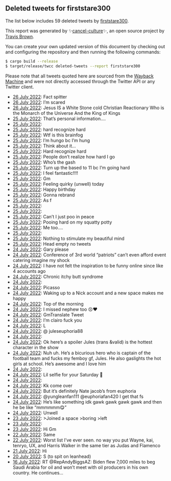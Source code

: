 ## Deleted tweets for firststare300

The list below includes 59 deleted tweets by
[firststare300](https://twitter.com/firststare300).



This report was generated by ✨[cancel-culture](https://github.com/travisbrown/cancel-culture)✨,
an open source project by [Travis Brown](https://twitter.com/travisbrown).

You can create your own updated version of this document by checking out and configuring the
repository and then running the following commands:

```bash
$ cargo build --release
$ target/release/twcc deleted-tweets --report firststare300
```

Please note that all tweets quoted here are sourced from the
[Wayback Machine](https://web.archive.org) and were not directly accessed through the Twitter API or
any Twitter client.

* [26 July 2022](https://web.archive.org/web/20220726035526/https://twitter.com/firststare300/status/1551753361225125890): Fact spitter <!--1551753361225125890-->
* [26 July 2022](https://web.archive.org/web/20220726012859/https://twitter.com/firststare300/status/1551731192109596672): I’m scared <!--1551731192109596672-->
* [26 July 2022](https://web.archive.org/web/20220726011551/https://twitter.com/firststare300/status/1551729236200783873): Jesus IS a White Stone cold Christian Reactionary  Who is the Monarch of the Universe And the King of Kings <!--1551729236200783873-->
* [25 July 2022](https://web.archive.org/web/20220725214517/https://twitter.com/firststare300/status/1551607508892000256): That’s personal information…. <!--1551607508892000256-->
* [25 July 2022](https://web.archive.org/web/20220726020723/https://twitter.com/firststare300/status/1551593254956793858):  <!--1551607463362928640-->
* [25 July 2022](https://web.archive.org/web/20220725162002/https://twitter.com/firststare300/status/1551586752573460484): hard recognize hard <!--1551601501948317701-->
* [25 July 2022](https://web.archive.org/web/20220725160016/https://twitter.com/firststare300/status/1551597910206435328): Wtf is this brainfog <!--1551597910206435328-->
* [25 July 2022](https://web.archive.org/web/20220726020723/https://twitter.com/firststare300/status/1551593254956793858): I’m hungo bc I’m hung <!--1551593254956793858-->
* [25 July 2022](https://web.archive.org/web/20220725160754/https://twitter.com/firststare300/status/1551588883820953601): Think about it… <!--1551588883820953601-->
* [25 July 2022](https://web.archive.org/web/20220725151518/https://twitter.com/firststare300/status/1551586790288637953): Hard recognize hard <!--1551586790288637953-->
* [25 July 2022](https://web.archive.org/web/20220725162002/https://twitter.com/firststare300/status/1551586752573460484): People don’t realize how hard I go <!--1551586752573460484-->
* [25 July 2022](https://web.archive.org/web/20220725150828/https://twitter.com/firststare300/status/1551584874271735808): Who’s the gash <!--1551584874271735808-->
* [25 July 2022](https://web.archive.org/web/20220726003241/https://twitter.com/firststare300/status/1551584381508124672): Turn up the based to 11 bc I’m going hard <!--1551584381508124672-->
* [25 July 2022](https://web.archive.org/web/20220725225300/https://twitter.com/firststare300/status/1551584135860346880): I feel fantastic!!!! <!--1551584135860346880-->
* [25 July 2022](https://web.archive.org/web/20220725172752/https://twitter.com/firststare300/status/1551582129682890752): Gm <!--1551582129682890752-->
* [25 July 2022](https://web.archive.org/web/20220725225300/https://twitter.com/firststare300/status/1551584135860346880): Feeling quirky (unwell) today <!--1551581069371121664-->
* [25 July 2022](https://web.archive.org/web/20220725193148/https://twitter.com/firststare300/status/1551554208301809665): Happy birthday <!--1551554208301809665-->
* [25 July 2022](https://web.archive.org/web/20220725130403/https://twitter.com/firststare300/status/1551553552446808064): Gonna rebrand <!--1551553552446808064-->
* [25 July 2022](https://web.archive.org/web/20220725170334/https://twitter.com/firststare300/status/1551548806273110016): As f <!--1551548806273110016-->
* [25 July 2022](https://web.archive.org/web/20220725055441/https://twitter.com/firststare300/status/1551445651296342016):  <!--1551445651296342016-->
* [25 July 2022](https://web.archive.org/web/20220725070424/https://twitter.com/firststare300/status/1551442902177423360):  <!--1551442902177423360-->
* [25 July 2022](https://web.archive.org/web/20220725073450/https://twitter.com/firststare300/status/1551410698386903040): Can’t I just poo in peace <!--1551410698386903040-->
* [25 July 2022](https://web.archive.org/web/20220725033526/https://twitter.com/firststare300/status/1551410576395583488): Pooing hard on my squatty potty <!--1551410576395583488-->
* [25 July 2022](https://web.archive.org/web/20220725074643/https://twitter.com/firststare300/status/1551375118852505600): Me too…. <!--1551380147185614848-->
* [25 July 2022](https://web.archive.org/web/20220725074643/https://twitter.com/firststare300/status/1551375118852505600):  <!--1551375118852505600-->
* [25 July 2022](https://web.archive.org/web/20220725011112/https://twitter.com/firststare300/status/1551374326972272641): Nothing to stimulate my beautiful mind <!--1551374326972272641-->
* [25 July 2022](https://web.archive.org/web/20220725011146/https://twitter.com/firststare300/status/1551374051540606976): Head empty no tweets <!--1551374051540606976-->
* [24 July 2022](https://web.archive.org/web/20220725030028/https://twitter.com/firststare300/status/1551338775246159873): Gary please <!--1551338775246159873-->
* [24 July 2022](https://web.archive.org/web/20220724184835/https://twitter.com/firststare300/status/1551277902800601089): Conference of 3rd world “patriots” can’t even afford event catering imagine my shock <!--1551277902800601089-->
* [24 July 2022](https://web.archive.org/web/20220725004704/https://twitter.com/firststare300/status/1551276014784880640): I have not felt the inspiration to be funny online since like 4 accounts ago <!--1551276014784880640-->
* [24 July 2022](https://web.archive.org/web/20220724183935/https://twitter.com/firststare300/status/1551275840239017984): Chronic itchy butt syndrome <!--1551275840239017984-->
* [24 July 2022](https://web.archive.org/web/20220724183906/https://twitter.com/firststare300/status/1551275568997584898):  <!--1551275568997584898-->
* [24 July 2022](https://web.archive.org/web/20220724212610/https://twitter.com/firststare300/status/1551239105052377088): Picasso <!--1551239105052377088-->
* [24 July 2022](https://web.archive.org/web/20220724161118/https://twitter.com/firststare300/status/1551238496043651076): Waking up to a Nick account and a new space makes me happy <!--1551238496043651076-->
* [24 July 2022](https://web.archive.org/web/20220725001946/https://twitter.com/firststare300/status/1551234879530188805): Top of the morning <!--1551238268347465728-->
* [24 July 2022](https://web.archive.org/web/20220725001946/https://twitter.com/firststare300/status/1551234879530188805): I missed nephew too 😣❤️ <!--1551238211279667201-->
* [24 July 2022](https://web.archive.org/web/20220725001946/https://twitter.com/firststare300/status/1551234879530188805): GmTranslate Tweet <!--1551234879530188805-->
* [24 July 2022](https://web.archive.org/web/20220724191913/https://twitter.com/firststare300/status/1551234626248663041): I’m clairo fuck you <!--1551234789348462592-->
* [24 July 2022](https://web.archive.org/web/20220724191913/https://twitter.com/firststare300/status/1551234626248663041): L <!--1551234626248663041-->
* [24 July 2022](https://web.archive.org/web/20220724114409/https://twitter.com/firststare300/status/1551035247873105921): @ juleseuphoria88 <!--1551035984074219521-->
* [24 July 2022](https://web.archive.org/web/20220724025455/https://twitter.com/firststare300/status/1551026648937529345):  <!--1551035247873105921-->
* [24 July 2022](https://web.archive.org/web/20220724025455/https://twitter.com/firststare300/status/1551026648937529345): Ok here’s a spoiler Jules (trans &valid) is the hottest character in the show <!--1551026648937529345-->
* [24 July 2022](https://web.archive.org/web/20220724025455/https://twitter.com/firststare300/status/1551026648937529345): Nuh uh. He’s a bicurious hero who is captain of the football team and fucks my femboy gf, Jules. He also gaslights the hot girls at school. He’s awesome and I love him <!--1551024189569736704-->
* [24 July 2022](https://web.archive.org/web/20220724090844/https://twitter.com/firststare300/status/1551008767353012227):  <!--1551008767353012227-->
* [24 July 2022](https://web.archive.org/web/20220724191913/https://twitter.com/firststare300/status/1551234626248663041): Lil selfie for your Saturday 🤗 <!--1551008246462398473-->
* [24 July 2022](https://web.archive.org/web/20220724005103/https://twitter.com/firststare300/status/1551006655151759361):  <!--1551006655151759361-->
* [24 July 2022](https://web.archive.org/web/20220724034946/https://twitter.com/firststare300/status/1551001255052460033): Kk come over <!--1551006020696162306-->
* [24 July 2022](https://web.archive.org/web/20220724004824/https://twitter.com/firststare300/status/1551005940731838464): But it’s definitely Nate jacob’s from euphoria <!--1551005940731838464-->
* [24 July 2022](https://web.archive.org/web/20220724004633/https://twitter.com/firststare300/status/1551005883836289024): @yungleanfan111 @euphoriafan420 I get that fs <!--1551005883836289024-->
* [24 July 2022](https://web.archive.org/web/20220724034946/https://twitter.com/firststare300/status/1551001255052460033): He’s like something idk gawk gawk gawk gawk and then he be like “mmmmmm😋” <!--1551001255052460033-->
* [24 July 2022](https://web.archive.org/web/20220724094416/https://twitter.com/firststare300/status/1551000696186707968): Unwell <!--1551000696186707968-->
* [23 July 2022](https://web.archive.org/web/20220723232450/https://twitter.com/firststare300/status/1550984899896786947): >Joined a space >boring >left <!--1550984899896786947-->
* [23 July 2022](https://web.archive.org/web/20220723232300/https://twitter.com/firststare300/status/1550984656388071426):  <!--1550984656388071426-->
* [23 July 2022](https://web.archive.org/web/20220723171435/https://twitter.com/firststare300/status/1550840471978655745): Hi Gm <!--1550840471978655745-->
* [22 July 2022](https://web.archive.org/web/20220722034806/https://twitter.com/firststare300/status/1550325166856720384): Same <!--1550326743193501696-->
* [22 July 2022](https://web.archive.org/web/20220722034806/https://twitter.com/firststare300/status/1550325166856720384): Worst list I’ve ever seen. no way you put Wayne, kai, tenryo, UX, and Harris Walker in the same tier as Judas and Flamenco <!--1550325166856720384-->
* [21 July 2022](https://web.archive.org/web/20220721063106/https://twitter.com/firststare300/status/1549947773319106560): Hi <!--1549947773319106560-->
* [20 July 2022](https://web.archive.org/web/20220721073016/https://twitter.com/firststare300/status/1549867812059054080): S (to spit on leanhead) <!--1549867812059054080-->
* [16 July 2022](https://web.archive.org/web/20220716221723/https://twitter.com/firststare300/status/1548431629772763136): RT @RepAndyBiggsAZ: Biden flew 7,000 miles to beg Saudi Arabia for oil and won’t meet with oil producers in his own country.   He continues… <!--1548431629772763136-->
